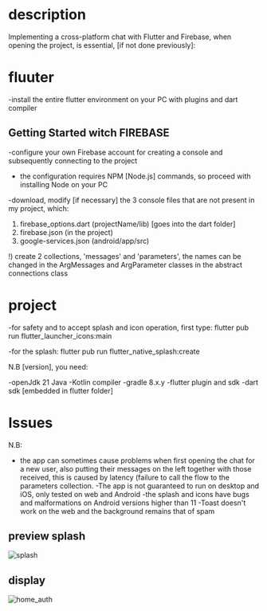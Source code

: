 # description
Implementing a cross-platform chat with Flutter and Firebase, when opening the project, is essential, [if not done previously]:

# fluuter

-install the entire flutter environment on your PC with plugins and dart compiler

## Getting Started witch FIREBASE

-configure your own Firebase account for creating a console and subsequently connecting to the project

- the configuration requires NPM [Node.js] commands, so proceed with installing Node on your PC

-download, modify [if necessary] the 3 console files that are not present in my project, which:
   1) firebase_options.dart (projectName/lib) [goes into the dart folder]
   2) firebase.json (in the project)
   3) google-services.json (android/app/src)
   
   !) create 2 collections, 'messages' and 'parameters', the names can be changed in the ArgMessages and ArgParameter classes in the abstract connections class

# project
-for safety and to accept splash and icon operation, first type:
    flutter pub run flutter_launcher_icons:main

-for the splash:
    flutter pub run flutter_native_splash:create

N.B [version], you need:

-openJdk 21 Java
-Kotlin compiler
-gradle 8.x.y
-flutter plugin and sdk
-dart sdk [embedded in flutter folder]

# Issues
N.B:
- the app can sometimes cause problems when first opening the chat for a new user, also putting their messages on the left together with those received, this is caused by latency (failure to call the flow to the parameters collection.
-The app is not guaranteed to run on desktop and iOS, only tested on web and Android
-the splash and icons have bugs and malformations on Android versions higher than 11
-Toast doesn't work on the web and the background remains that of spam

## preview splash

![splash](https://github.com/user-attachments/assets/9d2c5f15-71dd-44b9-b3c9-d40950098567)


## display

![home_auth](https://github.com/user-attachments/assets/fe3b5d76-24aa-42ef-8313-de0354c19eea)







